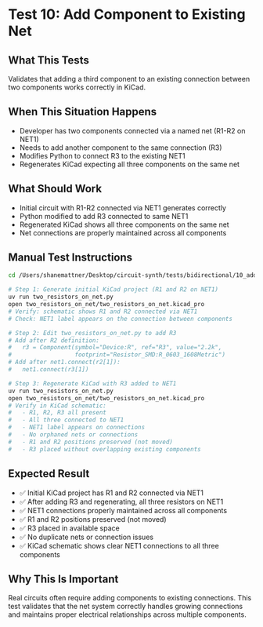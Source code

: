 # Test 10: Add Component to Existing Net

## What This Tests
Validates that adding a third component to an existing connection between two components works correctly in KiCad.

## When This Situation Happens
- Developer has two components connected via a named net (R1-R2 on NET1)
- Needs to add another component to the same connection (R3)
- Modifies Python to connect R3 to the existing NET1
- Regenerates KiCad expecting all three components on the same net

## What Should Work
- Initial circuit with R1-R2 connected via NET1 generates correctly
- Python modified to add R3 connected to same NET1
- Regenerated KiCad shows all three components on the same net
- Net connections are properly maintained across all components

## Manual Test Instructions

```bash
cd /Users/shanemattner/Desktop/circuit-synth/tests/bidirectional/10_add_to_net

# Step 1: Generate initial KiCad project (R1 and R2 on NET1)
uv run two_resistors_on_net.py
open two_resistors_on_net/two_resistors_on_net.kicad_pro
# Verify: schematic shows R1 and R2 connected via NET1
# Check: NET1 label appears on the connection between components

# Step 2: Edit two_resistors_on_net.py to add R3
# Add after R2 definition:
#   r3 = Component(symbol="Device:R", ref="R3", value="2.2k",
#                  footprint="Resistor_SMD:R_0603_1608Metric")
# Add after net1.connect(r2[1]):
#   net1.connect(r3[1])

# Step 3: Regenerate KiCad with R3 added to NET1
uv run two_resistors_on_net.py
open two_resistors_on_net/two_resistors_on_net.kicad_pro
# Verify in KiCad schematic:
#   - R1, R2, R3 all present
#   - All three connected to NET1
#   - NET1 label appears on connections
#   - No orphaned nets or connections
#   - R1 and R2 positions preserved (not moved)
#   - R3 placed without overlapping existing components
```

## Expected Result

- ✅ Initial KiCad project has R1 and R2 connected via NET1
- ✅ After adding R3 and regenerating, all three resistors on NET1
- ✅ NET1 connections properly maintained across all components
- ✅ R1 and R2 positions preserved (not moved)
- ✅ R3 placed in available space
- ✅ No duplicate nets or connection issues
- ✅ KiCad schematic shows clear NET1 connections to all three components

## Why This Is Important

Real circuits often require adding components to existing connections. This test validates that the net system correctly handles growing connections and maintains proper electrical relationships across multiple components.
